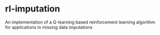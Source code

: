 # rl-imputation
An implementation of a Q-learning based reinforcement learning algorithm for applications in missing data imputations
